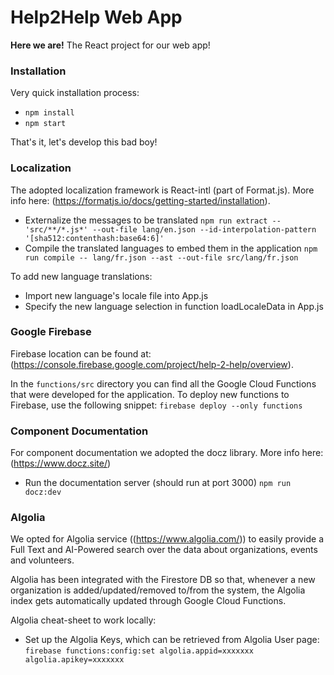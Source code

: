 # Help2Help Web App

**Here we are!** The React project for our web app!

### Installation

Very quick installation process:

-   `npm install`
-   `npm start`

That's it, let's develop this bad boy!

### Localization

The adopted localization framework is React-intl (part of Format.js). More info here: (https://formatjs.io/docs/getting-started/installation).

-   Externalize the messages to be translated
    `npm run extract -- 'src/**/*.js*' --out-file lang/en.json --id-interpolation-pattern '[sha512:contenthash:base64:6]'`
-   Compile the translated languages to embed them in the application
    `npm run compile -- lang/fr.json --ast --out-file src/lang/fr.json`

To add new language translations:

-   Import new language's locale file into App.js
-   Specify the new language selection in function loadLocaleData in App.js

### Google Firebase

Firebase location can be found at: (https://console.firebase.google.com/project/help-2-help/overview).

In the `functions/src` directory you can find all the Google Cloud Functions that were developed for the application. To deploy new functions to Firebase, use the following snippet:
`firebase deploy --only functions`

### Component Documentation

For component documentation we adopted the docz library. More info here: (https://www.docz.site/)

-   Run the documentation server (should run at port 3000)
    `npm run docz:dev`

### Algolia

We opted for Algolia service ((https://www.algolia.com/)) to easily provide a Full Text and AI-Powered search over the data about organizations, events and volunteers.

Algolia has been integrated with the Firestore DB so that, whenever a new organization is added/updated/removed to/from the system, the Algolia index gets automatically updated through Google Cloud Functions.

Algolia cheat-sheet to work locally:

-   Set up the Algolia Keys, which can be retrieved from Algolia User page:
    `firebase functions:config:set algolia.appid=xxxxxxx algolia.apikey=xxxxxxx`
